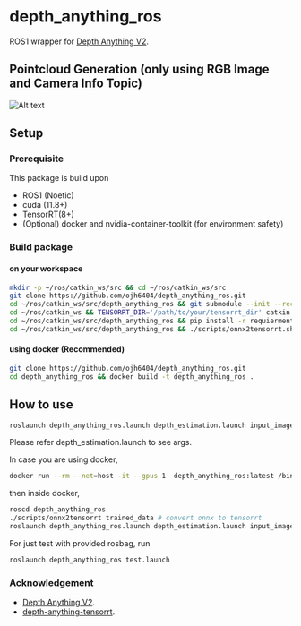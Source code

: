 # depth_anything_ros

ROS1 wrapper for [Depth Anything V2](https://github.com/DepthAnything/Depth-Anything-V2.git).

## Pointcloud Generation (only using RGB Image and Camera Info Topic)
![Alt text](assets/demo.gif)

## Setup

### Prerequisite
This package is build upon
- ROS1 (Noetic)
- cuda (11.8+)
- TensorRT(8+)
- (Optional) docker and nvidia-container-toolkit (for environment safety)

### Build package

#### on your workspace
```bash
mkdir -p ~/ros/catkin_ws/src && cd ~/ros/catkin_ws/src
git clone https://github.com/ojh6404/depth_anything_ros.git
cd ~/ros/catkin_ws/src/depth_anything_ros && git submodule --init --recursive
cd ~/ros/catkin_ws && TENSORRT_DIR='/path/to/your/tensorrt_dir' catkin build
cd ~/ros/catkin_ws/src/depth_anything_ros && pip install -r requierments.txt
cd ~/ros/catkin_ws/src/depth_anything_ros && ./scripts/onnx2tensorrt.sh trained_data
```

#### using docker (Recommended)
```bash
git clone https://github.com/ojh6404/depth_anything_ros.git
cd depth_anything_ros && docker build -t depth_anything_ros .
```

## How to use
```bash
roslaunch depth_anything_ros.launch depth_estimation.launch input_image:=/your/image/topic camera_info:=/your/camera_info/topic
```
Please refer depth_estimation.launch to see args.


In case you are using docker,
```bash
docker run --rm --net=host -it --gpus 1  depth_anything_ros:latest /bin/bash
```
then inside docker,
```bash
roscd depth_anything_ros
./scripts/onnx2tensorrt trained_data # convert onnx to tensorrt
roslaunch depth_anything_ros.launch depth_estimation.launch input_image:=/your/image/topic camera_info:=/your/camera_info/topic
```

For just test with provided rosbag, run
```bash
roslaunch depth_anything_ros test.launch
```

### Acknowledgement
- [Depth Anything V2](https://github.com/DepthAnything/Depth-Anything-V2.git).
- [depth-anything-tensorrt](https://github.com/spacewalk01/depth-anything-tensorrt.git).
